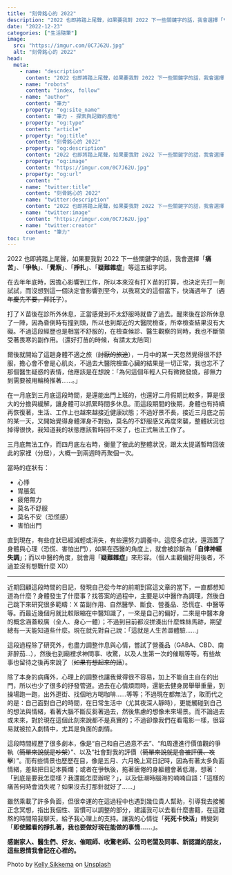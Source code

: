 ```yaml
---
title: "刻骨銘心的 2022"
description: "2022 也即將踏上尾聲，如果要我對 2022 下一些關鍵字的話，我會選擇「**痛苦**」、「**爭執**」、「**覺察**」、「**掙扎**」、「**疑難雜症**」等這五組字詞。"
date: "2022-12-23"
categories: ["生活隨筆"]
image:
  src: "https://imgur.com/0C7J62U.jpg"
  alt: "刻骨銘心的 2022"
head:
  meta:
    - name: "description"
      content: "2022 也即將踏上尾聲，如果要我對 2022 下一些關鍵字的話，我會選擇「**痛苦**」、「**爭執**」、「**覺察**」、「**掙扎**」、「**疑難雜症**」等這五組字詞。"
    - name: "robots"
      content: "index, follow"
    - name: "author"
      content: "筆力"
    - property: "og:site_name"
      content: "筆力 - 探索與記錄的產地"
    - property: "og:type"
      content: "article"
    - property: "og:title"
      content: "刻骨銘心的 2022"
    - property: "og:description"
      content: "2022 也即將踏上尾聲，如果要我對 2022 下一些關鍵字的話，我會選擇「**痛苦**」、「**爭執**」、「**覺察**」、「**掙扎**」、「**疑難雜症**」等這五組字詞。"
    - property: "og:image"
      content: "https://imgur.com/0C7J62U.jpg"
    - property: "og:url"
      content: ""
    - name: "twitter:title"
      content: "刻骨銘心的 2022"
    - name: "twitter:description"
      content: "2022 也即將踏上尾聲，如果要我對 2022 下一些關鍵字的話，我會選擇「**痛苦**」、「**爭執**」、「**覺察**」、「**掙扎**」、「**疑難雜症**」等這五組字詞。"
    - name: "twitter:image"
      content: "https://imgur.com/0C7J62U.jpg"
    - name: "twitter:creator"
      content: "筆力"
toc: true
---
```


2022 也即將踏上尾聲，如果要我對 2022 下一些關鍵字的話，我會選擇「**痛苦**」、「**爭執**」、「**覺察**」、「**掙扎**」、「**疑難雜症**」等這五組字詞。

在去年年底時，因擔心影響到工作，所以本來沒有打Ｘ苗的打算，也決定先打一劑試試，而沒想到這一個決定會影響到至今，以我寫文的這個當下，快滿週年了（~~週年慶先不要，拜託了~~）。

打了Ｘ苗後在診所外休息，正當感覺到不太舒服時就昏了過去。醒來後在診所休息了一陣，因為昏倒時有撞到頭，所以也到鄰近的大醫院檢查，所幸檢查結果沒有大礙。不過這段經歷也是相當不舒服的，在檢查候診、醫生觀察的同時，我也不斷領受著畏寒的副作用。（還好打苗的時候，有請太太陪同）

爾後就開始了這趟身體不適之旅（~~討厭的旅途~~），一月中的某一天忽然覺得很不舒服，擔心會不會是心肌炎，不過去大醫院檢查心臟的結果是一切正常，我也忘不了那個醫生疑惑的表情，他應該是在想說：「為何這個年輕人只有微微發燒，卻無力到需要被用輪椅推著......。」

在一月底到三月底這段時間，是還能出門上班的，也還好二月假期比較多，算是很大的分擔與緩解，讓身體可以抓緊時間多休息。而這段期間的後期，身體也有持續再恢復著，生活、工作上也越來越接近健康狀態；不過好景不長，接近三月底之前的某一天，又開始覺得身體渾身不對勁，莫名的不舒服感又再度來襲，整體狀況也掉得很快，我知道我的狀態應該暫時回不來了，也正式無法工作了。

三月底無法工作，而四月底左右時，衡量了彼此的整體狀況，跟太太提議暫時回彼此的家裡（分居），大概一到兩週時再聚個一次。

當時的症狀有：

- 心悸
- 胃脹氣
- 疲倦無力
- 莫名不舒服
- 莫名不安（恐慌感）
- 害怕出門

直到現在，有些症狀已經減輕或消失，有些還努力調養中。這麼多症狀，還涵蓋了身體與心理（恐慌、害怕出門），如果在西醫的角度上，就會被診斷為「**自律神經失調**」；而以中醫的角度，就會用「**疑難雜症**」來形容。（個人主觀偏好用後者，不過並沒有想戰什麼 XD）

---

近期回顧這段時間的日記，發現自己從今年的前期到寫這文章的當下，一直都想知道為什麼？身體發生了什麼事？找答案的過程中，主要是以中醫作為調理，然後自己跳下來研究很多範疇：X 苗副作用、自然醫學、斷食、營養品、恐慌症、中醫等等。而最近幾個月就比較限縮在中醫知識了，一來是自己的偏好，二來是中醫本身的概念涵蓋較廣（全人、身心一體）；不過到目前都沒拼湊出什麼蛛絲馬跡，期望總有一天能知道些什麼。現在就先對自己說：「這就是人生苦澀體驗......」

這段過程除了研究外，也盡力調整作息與心情，嘗試了營養品（GABA、CBD、南非醉茄...），然後也到廟裡求神問事、收驚，以及人生第一次的催眠等等。有些故事也留待之後再來說了（~~如果有想起來的話~~）。

除了本身的病痛外，心理上的調整也讓我覺得很不容易，加上不能自主自在的出門，所以也少了很多的抒發管道。過去在心情煩悶時，還能去健身房舉舉重量，到操場跑一跑，出外逛街、找個地方喝咖啡......等等；不過現在都無法了，取而代之的是：自己面對自己的時間，在日常生活中（尤其夜深人靜時），更能觸碰到自己的想法與情緒，看著大腦不斷反芻著過去，然後焦慮的想像未來場景。而不論過去或未來，對於現在這個此刻來說都不是真實的；不過卻像我們在看電影一樣，很容易就被拉入劇情中，尤其是負面的劇情。

這段時間經歷了很多劇本，像是“自己和自己過意不去”、“和周遭進行價值觀的爭執（~~簡單來說就是吵架~~）”、以及“社會對我的評價（~~簡單來說就是會被評價、攻擊~~）”。而有些情景也歷歷在目，像是五月、六月晚上寫日記時，因為有著太多負面情緒，差點把日記本撕爛；或者在爭執後，拖著疲倦的身軀體會著低潮，想著：「到底是要我怎麼樣？我還能怎麼辦呢？」，以及低潮時腦海的喃喃自語：「這樣的痛苦何時會消失呢？如果沒去打那針就好了......」

雖然乘載了許多負面，但很幸運的在這過程中也遇到幾位貴人幫助，引導我去接觸正念冥想，指出我個性、習慣可以調整的部分，建議我可以去看什麼書籍，在這難熬的時間陪我聊天，給予我心理上的支持。讓我的心情從「**死死卡快活**」轉變到「**即使難看的掙扎著，我也要做好現在能做的事情......**」。

**感謝家人、醫生們、好友、催眠師、收驚老師、公司老闆及同事、新認識的朋友，這些恩情我會記在心裡的。**

Photo by <a href="https://unsplash.com/@kellysikkema?utm_source=unsplash&utm_medium=referral&utm_content=creditCopyText">Kelly Sikkema</a> on <a href="https://unsplash.com/photos/UCnYf3lVnr8?utm_source=unsplash&utm_medium=referral&utm_content=creditCopyText">Unsplash</a>
